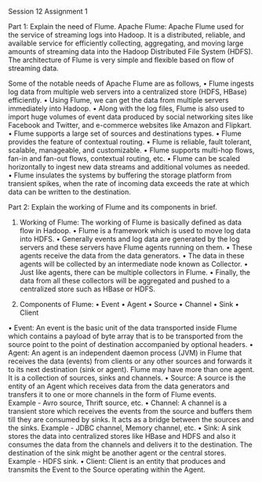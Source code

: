 Session 12
Assignment 1

Part 1: Explain the need of Flume.
Apache Flume:
  Apache Flume used for the service of streaming logs into Hadoop. It is a distributed, reliable, and available service for efficiently collecting, aggregating, and moving large amounts of streaming data into the Hadoop Distributed File System (HDFS). The architecture of Flume is very simple and flexible based on flow of streaming data. 

  Some of the notable needs of Apache Flume are as follows,
•	Flume ingests log data from multiple web servers into a centralized store (HDFS, HBase) efficiently.
•	Using Flume, we can get the data from multiple servers immediately into Hadoop.
•	Along with the log files, Flume is also used to import huge volumes of event data produced by social networking sites like Facebook and Twitter, and e-commerce websites like Amazon and Flipkart.
•	Flume supports a large set of sources and destinations types.
•	Flume provides the feature of contextual routing.
•	Flume is reliable, fault tolerant, scalable, manageable, and customizable.
•	Flume supports multi-hop flows, fan-in and fan-out flows, contextual routing, etc.
•	Flume can be scaled horizontally to ingest new data streams and additional volumes as needed.
•	Flume insulates the systems by buffering the storage platform from transient spikes, when the rate of incoming data exceeds the rate at which data can be written to the destination.

Part 2: Explain the working of Flume and its components in brief.

1.	Working of Flume:
  The working of Flume is basically defined as data flow in Hadoop.
•	Flume is a framework which is used to move log data into HDFS.
•	Generally events and log data are generated by the log servers and these servers have Flume agents running on them.
•	These agents receive the data from the data generators.
•	The data in these agents will be collected by an intermediate node known as Collector.
•	Just like agents, there can be multiple collectors in Flume.
•	Finally, the data from all these collectors will be aggregated and pushed to a centralized store such as HBase or HDFS.

2.	Components of Flume:
•	Event
•	Agent
•	Source
•	Channel
•	Sink
•	Client

•	Event:
  An event is the basic unit of the data transported inside Flume which contains a payload of byte array that is to be transported from the source point to the point of destination accompanied by optional headers.
•	Agent:
  An agent is an independent daemon process (JVM) in Flume that receives the data (events) from clients or any other sources and forwards it to its next destination (sink or agent). Flume may have more than one agent. It is a collection of sources, sinks and channels.
•	Source: 
  A source is the entity of an Agent which receives data from the data generators and transfers it to one or more channels in the form of Flume events.  
  Example - Avro source, Thrift source, etc.
•	Channel:
  A channel is a transient store which receives the events from the source and buffers them till they are consumed by sinks. It acts as a bridge between the sources and the sinks.
  Example - JDBC channel, Memory channel, etc.
•	Sink:
  A sink stores the data into centralized stores like HBase and HDFS and also it consumes the data from the channels and delivers it to the destination. The destination of the sink might be another agent or the central stores.
  Example - HDFS sink.
•	Client:
  Client is an entity that produces and transmits the Event to the Source operating within the Agent.
